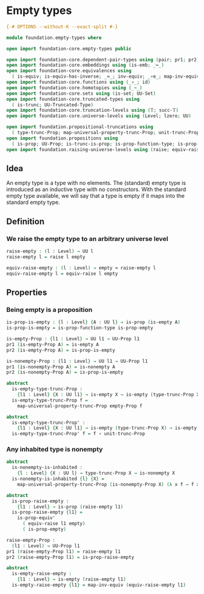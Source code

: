 # Empty types

```agda
{-# OPTIONS --without-K --exact-split #-}

module foundation.empty-types where

open import foundation-core.empty-types public

open import foundation-core.dependent-pair-types using (pair; pr1; pr2)
open import foundation-core.embeddings using (is-emb; _↪_)
open import foundation-core.equivalences using
  ( is-equiv; is-equiv-has-inverse; _≃_; inv-equiv; _∘e_; map-inv-equiv)
open import foundation-core.functions using (_∘_; id)
open import foundation-core.homotopies using (_~_)
open import foundation-core.sets using (is-set; UU-Set)
open import foundation-core.truncated-types using
  ( is-trunc; UU-Truncated-Type)
open import foundation-core.truncation-levels using (𝕋; succ-𝕋)
open import foundation-core.universe-levels using (Level; lzero; UU)

open import foundation.propositional-truncations using
  ( type-trunc-Prop; map-universal-property-trunc-Prop; unit-trunc-Prop)
open import foundation.propositions using
  ( is-prop; UU-Prop; is-trunc-is-prop; is-prop-function-type; is-prop-equiv')
open import foundation.raising-universe-levels using (raise; equiv-raise)
```

## Idea

An empty type is a type with no elements. The (standard) empty type is introduced as an inductive type with no constructors. With the standard empty type available, we will say that a type is empty if it maps into the standard empty type.

## Definition

### We raise the empty type to an arbitrary universe level

```agda
raise-empty : (l : Level) → UU l
raise-empty l = raise l empty

equiv-raise-empty : (l : Level) → empty ≃ raise-empty l
equiv-raise-empty l = equiv-raise l empty
```

## Properties


### Being empty is a proposition

```agda
is-prop-is-empty : {l : Level} {A : UU l} → is-prop (is-empty A)
is-prop-is-empty = is-prop-function-type is-prop-empty

is-empty-Prop : {l1 : Level} → UU l1 → UU-Prop l1
pr1 (is-empty-Prop A) = is-empty A
pr2 (is-empty-Prop A) = is-prop-is-empty

is-nonempty-Prop : {l1 : Level} → UU l1 → UU-Prop l1
pr1 (is-nonempty-Prop A) = is-nonempty A
pr2 (is-nonempty-Prop A) = is-prop-is-empty
```

```agda
abstract
  is-empty-type-trunc-Prop :
    {l1 : Level} {X : UU l1} → is-empty X → is-empty (type-trunc-Prop X)
  is-empty-type-trunc-Prop f =
    map-universal-property-trunc-Prop empty-Prop f

abstract
  is-empty-type-trunc-Prop' :
    {l1 : Level} {X : UU l1} → is-empty (type-trunc-Prop X) → is-empty X
  is-empty-type-trunc-Prop' f = f ∘ unit-trunc-Prop
```

### Any inhabited type is nonempty

```agda
abstract
  is-nonempty-is-inhabited :
    {l : Level} {X : UU l} → type-trunc-Prop X → is-nonempty X
  is-nonempty-is-inhabited {l} {X} =
    map-universal-property-trunc-Prop (is-nonempty-Prop X) (λ x f → f x)
```

```agda
abstract
  is-prop-raise-empty :
    {l1 : Level} → is-prop (raise-empty l1)
  is-prop-raise-empty {l1} =
    is-prop-equiv'
      ( equiv-raise l1 empty)
      ( is-prop-empty)

raise-empty-Prop :
  (l1 : Level) → UU-Prop l1
pr1 (raise-empty-Prop l1) = raise-empty l1
pr2 (raise-empty-Prop l1) = is-prop-raise-empty

abstract
  is-empty-raise-empty :
    {l1 : Level} → is-empty (raise-empty l1)
  is-empty-raise-empty {l1} = map-inv-equiv (equiv-raise-empty l1)
```
